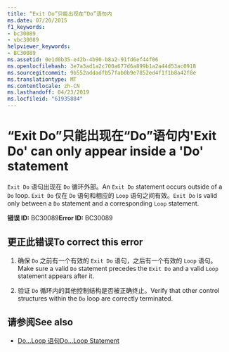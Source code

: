 ```yaml
---
title: “Exit Do”只能出现在“Do”语句内
ms.date: 07/20/2015
f1_keywords:
- bc30089
- vbc30089
helpviewer_keywords:
- BC30089
ms.assetid: 0e1d0b35-e42b-4b90-b8a2-91fd6ef44f06
ms.openlocfilehash: 3e7a3ad1a2c700a677d6a899b1a2a44d53ac0918
ms.sourcegitcommit: 9b552addadfb57fab0b9e7852ed4f1f1b8a42f8e
ms.translationtype: MT
ms.contentlocale: zh-CN
ms.lasthandoff: 04/23/2019
ms.locfileid: "61935884"
---
```

# <a name="exit-do-can-only-appear-inside-a-do-statement"></a><span data-ttu-id="3eb25-102">“Exit Do”只能出现在“Do”语句内</span><span class="sxs-lookup"><span data-stu-id="3eb25-102">'Exit Do' can only appear inside a 'Do' statement</span></span>
<span data-ttu-id="3eb25-103">`Exit Do` 语句出现在 `Do` 循环外部。</span><span class="sxs-lookup"><span data-stu-id="3eb25-103">An `Exit Do` statement occurs outside of a `Do` loop.</span></span> <span data-ttu-id="3eb25-104">`Exit Do` 仅在 `Do` 语句和相应的 `Loop` 语句之间有效。</span><span class="sxs-lookup"><span data-stu-id="3eb25-104">`Exit Do` is valid only between a `Do` statement and a corresponding `Loop` statement.</span></span>  
  
 <span data-ttu-id="3eb25-105">**错误 ID:** BC30089</span><span class="sxs-lookup"><span data-stu-id="3eb25-105">**Error ID:** BC30089</span></span>  
  
## <a name="to-correct-this-error"></a><span data-ttu-id="3eb25-106">更正此错误</span><span class="sxs-lookup"><span data-stu-id="3eb25-106">To correct this error</span></span>  
  
1. <span data-ttu-id="3eb25-107">确保 `Do` 之前有一个有效的 `Exit Do` 语句，之后有一个有效的 `Loop` 语句。</span><span class="sxs-lookup"><span data-stu-id="3eb25-107">Make sure a valid `Do` statement precedes the `Exit Do` and a valid `Loop` statement appears after it.</span></span>  
  
2. <span data-ttu-id="3eb25-108">验证 `Do` 循环内的其他控制结构是否被正确终止。</span><span class="sxs-lookup"><span data-stu-id="3eb25-108">Verify that other control structures within the `Do` loop are correctly terminated.</span></span>  
  
## <a name="see-also"></a><span data-ttu-id="3eb25-109">请参阅</span><span class="sxs-lookup"><span data-stu-id="3eb25-109">See also</span></span>

- [<span data-ttu-id="3eb25-110">Do...Loop 语句</span><span class="sxs-lookup"><span data-stu-id="3eb25-110">Do...Loop Statement</span></span>](../../visual-basic/language-reference/statements/do-loop-statement.md)
